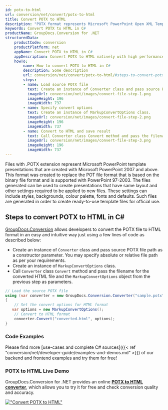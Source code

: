 ```yaml
---
id: potx-to-html
url: conversion/net/convert/potx-to-html
title: Convert POTX to HTML
description: "POTX format represents Microsoft PowerPoint Open XML Template with .potx extension. Learn how to convert POTX to HTML file programmatically in C# language using GroupDocs.Conversion for .NET library."
keywords: Convert POTX to HTML in C#
productName: GroupDocs.Conversion for .NET
structuredData:
    productCode: conversion
    productPlatform: net
    appName: Convert POTX to HTML in C#
    appDescription: Convert POTX to HTML natively with high performance using C# language and server side GroupDocs.Conversion for .NET APIs, without the use of any software like Microsoft or Open Office.
    howTo:
        name: How to convert POTX to HTML in C# 
        description: Some description
        url: conversion/net/convert/potx-to-html/#steps-to-convert-potx-to-html-in-c
        steps:
        - name: Load source POTX file 
          text: Create an instance of Converter class and pass source POTX file path as a constructor parameter. You may specify absolute or relative file path as per your requirements. 
          imageUrl: conversion/net/images/convert-file-step-1.png
          imageHeight: 196
          imageWidth: 737
        - name: Specify convert options 
          text: Create an instance of MarkupConvertOptions class.
          imageUrl: conversion/net/images/convert-file-step-2.png
          imageHeight: 196
          imageWidth: 737
        - name: Convert to HTML and save result 
          text: Call Converter class Convert method and pass the filename for the converted HTML file and the MarkupConvertOptions object from the previous step as parameters.
          imageUrl: conversion/net/images/convert-file-step-3.png
          imageHeight: 196
          imageWidth: 737
---
```


Files with .POTX extension represent Microsoft PowerPoint template presentations that are created with Microsoft PowerPoint 2007 and above. This format was created to replace the POT file format that is based on the binary file format and is supported with PowerPoint 97-2003. The files generated can be used to create presentations that have same layout and other settings required to be applied to new files. These settings can include styles, backgrounds, colour palette, fonts and defaults. Such files are generated in order to create ready-to-use template files for official use.

## Steps to convert POTX to HTML in C#

[GroupDocs.Conversion](https://products.groupdocs.com/conversion/net) allows developers to convert the POTX file to HTML format in an easy and intuitive way just using a few lines of code as described below:

* Create an instance of `Converter` class and pass source POTX file path as a constructor parameter. You may specify absolute or relative file path as per your requirements. 
* Create an instance of `MarkupConvertOptions` class.
* Call `Converter` class `Convert` method and pass the filename for the converted HTML file and the `MarkupConvertOptions` object from the previous step as parameters.

```csharp
// Load the source POTX file
using (var converter = new GroupDocs.Conversion.Converter("sample.potx"))
{
    // Set the convert options for HTML format
   var options = new MarkupConvertOptions();
    // Convert to HTML format
    converter.Convert("converted.html", options);
}
```

### Code Examples

Please find more [use-cases and complete C# sources]({{< ref "conversion/net/developer-guide/examples-and-demos.md" >}}) of our backend and frontend examples and try them for free!

### POTX to HTML Live Demo

GroupDocs.Conversion for .NET provides an online [**POTX to HTML converter**](https://products.groupdocs.app/conversion/potx-to-html), which allows you to try it for free and check conversion quality and accuracy.

[!["Convert POTX to HTML"](conversion/net/images/convert-to-html/convert-potx-to-html.png)](https://products.groupdocs.app/conversion/potx-to-html)